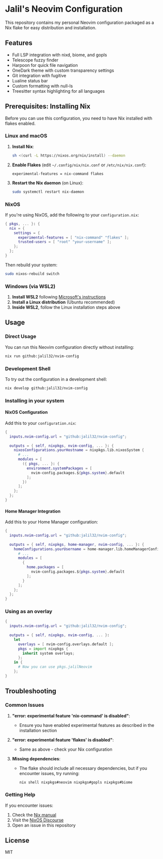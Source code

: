 # Jalil's Neovim Configuration

This repository contains my personal Neovim configuration packaged as a Nix flake for easy distribution and installation.

## Features

- Full LSP integration with nixd, biome, and gopls
- Telescope fuzzy finder
- Harpoon for quick file navigation
- OneDark theme with custom transparency settings
- Git integration with fugitive
- Lualine status bar
- Custom formatting with null-ls
- Treesitter syntax highlighting for all languages

## Prerequisites: Installing Nix

Before you can use this configuration, you need to have Nix installed with flakes enabled.

### Linux and macOS

1. **Install Nix**:
   ```bash
   sh <(curl -L https://nixos.org/nix/install) --daemon
   ```

2. **Enable Flakes** (edit `~/.config/nix/nix.conf` or `/etc/nix/nix.conf`):
   ```
   experimental-features = nix-command flakes
   ```

3. **Restart the Nix daemon** (on Linux):
   ```bash
   sudo systemctl restart nix-daemon
   ```

### NixOS

If you're using NixOS, add the following to your `configuration.nix`:

```nix
{ pkgs, ... }: {
  nix = {
    settings = {
      experimental-features = [ "nix-command" "flakes" ];
      trusted-users = [ "root" "your-username" ];
    };
  };
}
```

Then rebuild your system:
```bash
sudo nixos-rebuild switch
```

### Windows (via WSL2)

1. **Install WSL2** following [Microsoft's instructions](https://learn.microsoft.com/en-us/windows/wsl/install)
2. **Install a Linux distribution** (Ubuntu recommended)
3. **Inside WSL2**, follow the Linux installation steps above

## Usage

### Direct Usage

You can run this Neovim configuration directly without installing:

```bash
nix run github:jalil32/nvim-config
```

### Development Shell

To try out the configuration in a development shell:

```bash
nix develop github:jalil32/nvim-config
```

### Installing in your system

#### NixOS Configuration

Add this to your `configuration.nix`:

```nix
{
  inputs.nvim-config.url = "github:jalil32/nvim-config";
  
  outputs = { self, nixpkgs, nvim-config, ... }: {
    nixosConfigurations.yourHostname = nixpkgs.lib.nixosSystem {
      # ...
      modules = [
        ({ pkgs, ... }: {
          environment.systemPackages = [
            nvim-config.packages.${pkgs.system}.default
          ];
        })
      ];
    };
  };
}
```

#### Home Manager Integration

Add this to your Home Manager configuration:

```nix
{
  inputs.nvim-config.url = "github:jalil32/nvim-config";
  
  outputs = { self, nixpkgs, home-manager, nvim-config, ... }: {
    homeConfigurations.yourUsername = home-manager.lib.homeManagerConfiguration {
      # ...
      modules = [
        {
          home.packages = [
            nvim-config.packages.${pkgs.system}.default
          ];
        }
      ];
    };
  };
}
```

### Using as an overlay

```nix
{
  inputs.nvim-config.url = "github:jalil32/nvim-config";
  
  outputs = { self, nixpkgs, nvim-config, ... }:
    let
      overlays = [ nvim-config.overlays.default ];
      pkgs = import nixpkgs {
        inherit system overlays;
      };
    in {
      # Now you can use pkgs.jalilNeovim
    };
}
```

## Troubleshooting

### Common Issues

1. **"error: experimental feature 'nix-command' is disabled"**:
   - Ensure you have enabled experimental features as described in the installation section

2. **"error: experimental feature 'flakes' is disabled"**:
   - Same as above - check your Nix configuration 

3. **Missing dependencies**:
   - The flake should include all necessary dependencies, but if you encounter issues, try running:
     ```bash
     nix shell nixpkgs#neovim nixpkgs#gopls nixpkgs#biome
     ```

### Getting Help

If you encounter issues:
1. Check the [Nix manual](https://nixos.org/manual/nix/stable/)
2. Visit the [NixOS Discourse](https://discourse.nixos.org/)
3. Open an issue in this repository

## License

MIT
